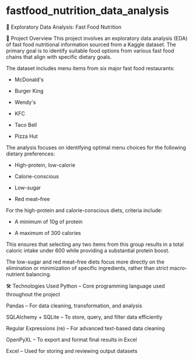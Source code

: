 # fastfood_nutrition_data_analysis
🥡 Exploratory Data Analysis: Fast Food Nutrition

📌 Project Overview
This project involves an exploratory data analysis (EDA) of fast food nutritional information sourced from a Kaggle dataset. The primary goal is to identify suitable food options from various fast food chains that align with specific dietary goals.

The dataset includes menu items from six major fast food restaurants:

- McDonald's

- Burger King

- Wendy's

- KFC

- Taco Bell

- Pizza Hut

The analysis focuses on identifying optimal menu choices for the following dietary preferences:

- High-protein, low-calorie

- Calorie-conscious

- Low-sugar

- Red meat–free

For the high-protein and calorie-conscious diets, criteria include:

- A minimum of 10g of protein

- A maximum of 300 calories

This ensures that selecting any two items from this group results in a total caloric intake under 600 while providing a substantial protein boost.

The low-sugar and red meat–free diets focus more directly on the elimination or minimization of specific ingredients, rather than strict macro-nutrient balancing.

🛠️ Technologies Used
Python – Core programming language used throughout the project

Pandas – For data cleaning, transformation, and analysis

SQLAlchemy + SQLite – To store, query, and filter data efficiently

Regular Expressions (re) – For advanced text-based data cleaning

OpenPyXL – To export and format final results in Excel

Excel – Used for storing and reviewing output datasets
